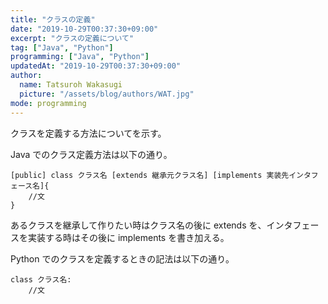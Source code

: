 ```yaml
---
title: "クラスの定義"
date: "2019-10-29T00:37:30+09:00"
excerpt: "クラスの定義について"
tag: ["Java", "Python"]
programming: ["Java", "Python"]
updatedAt: "2019-10-29T00:37:30+09:00"
author:
  name: Tatsuroh Wakasugi
  picture: "/assets/blog/authors/WAT.jpg"
mode: programming
---
```


クラスを定義する方法についてを示す。

<div class="note_content_by_programming_language" id="note_content_Java">

Java でのクラス定義方法は以下の通り。

```
[public] class クラス名 [extends 継承元クラス名] [implements 実装先インタフェース名]{
    //文
}
```

あるクラスを継承して作りたい時はクラス名の後に extends を、インタフェースを実装する時はその後に implements を書き加える。

</div>
<div class="note_content_by_programming_language" id="note_content_Python">

Python でのクラスを定義するときの記法は以下の通り。

```
class クラス名:
    //文
```

</div>
